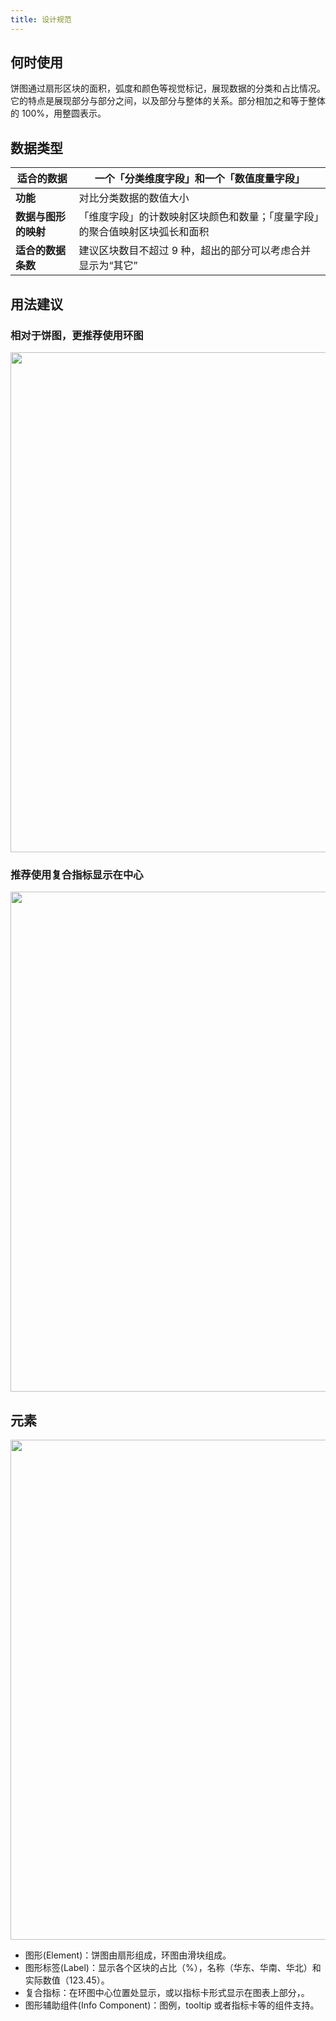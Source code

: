 ```yaml
---
title: 设计规范
---
```


## 何时使用

饼图通过扇形区块的面积，弧度和颜色等视觉标记，展现数据的分类和占比情况。它的特点是展现部分与部分之间，以及部分与整体的关系。部分相加之和等于整体的 100%，用整圆表示。

## 数据类型

| **适合的数据**       | 一个「分类维度字段」和一个「数值度量字段」                                   |
| -------------------- | ---------------------------------------------------------------------------- |
| **功能**             | 对比分类数据的数值大小                                                       |
| **数据与图形的映射** | 「维度字段」的计数映射区块颜色和数量；「度量字段」的聚合值映射区块弧长和面积 |
| **适合的数据条数**   | 建议区块数目不超过 9 种，超出的部分可以考虑合并显示为“其它”                  |

## 用法建议

### 相对于饼图，更推荐使用环图

<img src='https://gw.alipayobjects.com/mdn/rms_d314dd/afts/img/A*1OTpRJrwhgoAAAAAAAAAAABkARQnAQ' width='800'>

### 推荐使用复合指标显示在中心

<img src='https://gw.alipayobjects.com/mdn/rms_d314dd/afts/img/A*ulhDRpGQRmoAAAAAAAAAAABkARQnAQ' width='800'>

## 元素

<img src='https://gw.alipayobjects.com/mdn/rms_d314dd/afts/img/A*rUSJQJmhtQ8AAAAAAAAAAABkARQnAQ' width='800'>

- 图形(Element)：饼图由扇形组成，环图由滑块组成。
- 图形标签(Label)：显示各个区块的占比（%），名称（华东、华南、华北）和实际数值（123.45）。
- 复合指标：在环图中心位置处显示，或以指标卡形式显示在图表上部分，。
- 图形辅助组件(Info Component)：图例，tooltip 或者指标卡等的组件支持。
